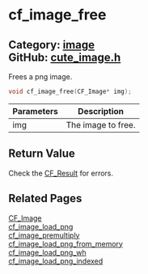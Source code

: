 [//]: # (This file is automatically generated by Cute Framework's docs parser.)
[//]: # (Do not edit this file by hand!)
[//]: # (See: https://github.com/RandyGaul/cute_framework/blob/master/samples/docs_parser.cpp)
[](../header.md ':include')

# cf_image_free

Category: [image](/api_reference?id=image)  
GitHub: [cute_image.h](https://github.com/RandyGaul/cute_framework/blob/master/include/cute_image.h)  
---

Frees a png image.

```cpp
void cf_image_free(CF_Image* img);
```

Parameters | Description
--- | ---
img | The image to free.

## Return Value

Check the [CF_Result](/utility/cf_result.md) for errors.

## Related Pages

[CF_Image](/image/cf_image.md)  
[cf_image_load_png](/image/cf_image_load_png.md)  
[cf_image_premultiply](/image/cf_image_premultiply.md)  
[cf_image_load_png_from_memory](/image/cf_image_load_png_from_memory.md)  
[cf_image_load_png_wh](/image/cf_image_load_png_wh.md)  
[cf_image_load_png_indexed](/image/cf_image_load_png_indexed.md)  
